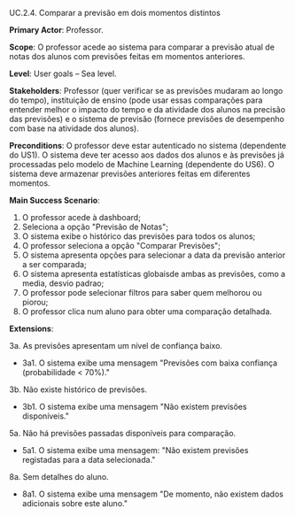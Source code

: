 UC.2.4. Comparar a previsão em dois momentos distintos 


**Primary Actor**: Professor.

**Scope**: O professor acede ao sistema para comparar a previsão atual de notas dos alunos com previsões feitas em momentos anteriores.

**Level**: User goals – Sea level.

**Stakeholders**: Professor (quer verificar se as previsões mudaram ao longo do tempo), instituição de ensino (pode usar essas comparações para entender melhor o impacto do tempo e da atividade dos alunos na precisão das previsões) e o sistema de previsão (fornece previsões de desempenho com base na atividade dos alunos).

**Preconditions**: O professor deve estar autenticado no sistema (dependente do US1). O sistema deve ter acesso aos dados dos alunos e às previsões já processadas pelo modelo de Machine Learning (dependente do US6). O sistema deve armazenar previsões anteriores feitas em diferentes momentos.

**Main Success Scenario**:  
1. O professor acede à dashboard;
2. Seleciona a opção "Previsão de Notas";
3. O sistema exibe o histórico das previsões para todos os alunos;
4. O professor seleciona a opção "Comparar Previsões";
5. O sistema apresenta opções para selecionar a data da previsão anterior a ser comparada;
6. O sistema apresenta estatísticas globaisde ambas as previsões, como a media, desvio padrao;
7. O professor pode selecionar filtros para saber quem melhorou ou piorou;
8. O professor clica num aluno para obter uma comparação detalhada.

**Extensions**:

3a. As previsões apresentam um nível de confiança baixo.
- 3a1. O sistema exibe uma mensagem "Previsões com baixa confiança (probabilidade < 70%)."

3b. Não existe histórico de previsões.
- 3b1. O sistema exibe uma mensagem "Não existem previsões disponíveis."

5a. Não há previsões passadas disponíveis para comparação.
- 5a1. O sistema exibe uma mensagem: "Não existem previsões registadas para a data selecionada."

8a. Sem detalhes do aluno.
- 8a1. O sistema exibe uma mensagem "De momento, não existem dados adicionais sobre este aluno."